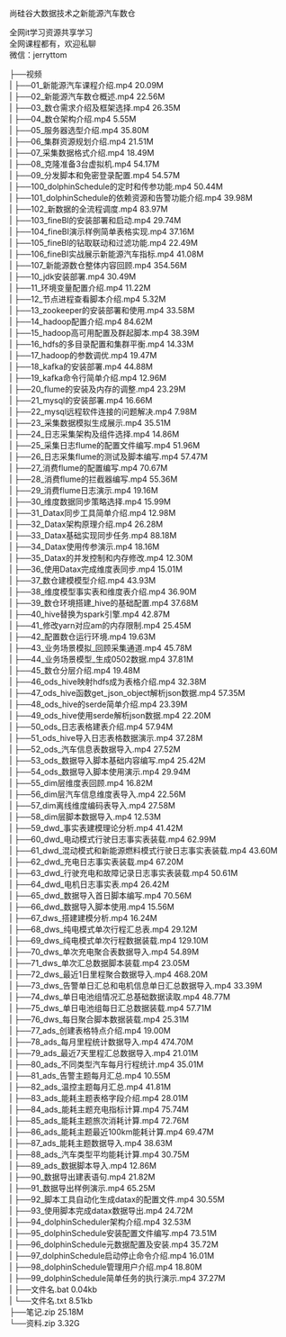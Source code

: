 尚硅谷大数据技术之新能源汽车数仓

全网it学习资源共享学习<br>全网课程都有，欢迎私聊<br>微信：jerryttom<br>

├──视频<br> | ├──01_新能源汽车课程介绍.mp4 20.09M<br> | ├──02_新能源汽车数仓概述.mp4 22.56M<br> | ├──03_数仓需求介绍及框架选择.mp4 26.35M<br> | ├──04_数仓架构介绍.mp4 5.55M<br> | ├──05_服务器选型介绍.mp4 35.80M<br> | ├──06_集群资源规划介绍.mp4 21.51M<br> | ├──07_采集数据格式介绍.mp4 18.49M<br> | ├──08_克隆准备3台虚拟机.mp4 54.17M<br> | ├──09_分发脚本和免密登录配置.mp4 54.57M<br> | ├──100_dolphinSchedule的定时和传参功能.mp4 50.44M<br> | ├──101_dolphinSchedule的依赖资源和告警功能介绍.mp4 39.98M<br> | ├──102_新数据的全流程调度.mp4 83.97M<br> | ├──103_fineBI的安装部署和启动.mp4 29.74M<br> | ├──104_fineBI演示样例简单表格实现.mp4 37.16M<br> | ├──105_fineBI的钻取联动和过滤功能.mp4 22.49M<br> | ├──106_fineBI实战展示新能源汽车指标.mp4 41.08M<br> | ├──107_新能源数仓整体内容回顾.mp4 354.56M<br> | ├──10_jdk安装部署.mp4 30.49M<br> | ├──11_环境变量配置介绍.mp4 11.22M<br> | ├──12_节点进程查看脚本介绍.mp4 5.32M<br> | ├──13_zookeeper的安装部署和使用.mp4 33.58M<br> | ├──14_hadoop配置介绍.mp4 84.62M<br> | ├──15_hadoop高可用配置及群起脚本.mp4 38.39M<br> | ├──16_hdfs的多目录配置和集群平衡.mp4 14.33M<br> | ├──17_hadoop的参数调优.mp4 19.47M<br> | ├──18_kafka的安装部署.mp4 44.88M<br> | ├──19_kafka命令行简单介绍.mp4 12.96M<br> | ├──20_flume的安装及内存的调整.mp4 23.29M<br> | ├──21_mysql的安装部署.mp4 16.66M<br> | ├──22_mysql远程软件连接的问题解决.mp4 7.98M<br> | ├──23_采集数据模拟生成展示.mp4 35.51M<br> | ├──24_日志采集架构及组件选择.mp4 14.86M<br> | ├──25_采集日志flume的配置文件编写.mp4 51.96M<br> | ├──26_日志采集flume的测试及脚本编写.mp4 57.47M<br> | ├──27_消费flume的配置编写.mp4 70.67M<br> | ├──28_消费flume的拦截器编写.mp4 55.36M<br> | ├──29_消费flume日志演示.mp4 19.16M<br> | ├──30_维度数据同步策略选择.mp4 15.99M<br> | ├──31_Datax同步工具简单介绍.mp4 12.98M<br> | ├──32_Datax架构原理介绍.mp4 26.28M<br> | ├──33_Datax基础实现同步任务.mp4 88.18M<br> | ├──34_Datax使用传参演示.mp4 18.16M<br> | ├──35_Datax的并发控制和内存修改.mp4 12.30M<br> | ├──36_使用Datax完成维度表同步.mp4 15.01M<br> | ├──37_数仓建模模型介绍.mp4 43.93M<br> | ├──38_维度模型事实表和维度表介绍.mp4 36.90M<br> | ├──39_数仓环境搭建_hive的基础配置.mp4 37.68M<br> | ├──40_hive替换为spark引擎.mp4 42.87M<br> | ├──41_修改yarn对应am的内存限制.mp4 25.45M<br> | ├──42_配置数仓运行环境.mp4 19.63M<br> | ├──43_业务场景模拟_回顾采集通道.mp4 45.78M<br> | ├──44_业务场景模型_生成0502数据.mp4 37.81M<br> | ├──45_数仓分层介绍.mp4 19.48M<br> | ├──46_ods_hive映射hdfs成为表格介绍.mp4 32.38M<br> | ├──47_ods_hive函数get_json_object解析json数据.mp4 57.35M<br> | ├──48_ods_hive的serde简单介绍.mp4 23.39M<br> | ├──49_ods_hive使用serde解析json数据.mp4 22.20M<br> | ├──50_ods_日志表格建表介绍.mp4 57.94M<br> | ├──51_ods_hive导入日志表格数据演示.mp4 37.28M<br> | ├──52_ods_汽车信息表数据导入.mp4 27.52M<br> | ├──53_ods_数据导入脚本基础内容编写.mp4 25.42M<br> | ├──54_ods_数据导入脚本使用演示.mp4 29.94M<br> | ├──55_dim层维度表回顾.mp4 16.82M<br> | ├──56_dim层汽车信息维度表导入.mp4 22.56M<br> | ├──57_dim离线维度编码表导入.mp4 27.58M<br> | ├──58_dim层脚本数据导入.mp4 12.53M<br> | ├──59_dwd_事实表建模理论分析.mp4 41.42M<br> | ├──60_dwd_电动模式行驶日志事实表装载.mp4 62.99M<br> | ├──61_dwd_混动模式和新能源燃料模式行驶日志事实表装载.mp4 43.60M<br> | ├──62_dwd_充电日志事实表装载.mp4 67.20M<br> | ├──63_dwd_行驶充电和故障记录日志事实表装载.mp4 50.61M<br> | ├──64_dwd_电机日志事实表.mp4 26.42M<br> | ├──65_dwd_数据导入首日脚本编写.mp4 70.56M<br> | ├──66_dwd_数据导入脚本使用.mp4 15.56M<br> | ├──67_dws_搭建建模分析.mp4 16.24M<br> | ├──68_dws_纯电模式单次行程汇总表.mp4 29.12M<br> | ├──69_dws_纯电模式单次行程数据装载.mp4 129.10M<br> | ├──70_dws_单次充电聚合表数据导入.mp4 54.89M<br> | ├──71_dws_单次汇总数据脚本装载.mp4 23.05M<br> | ├──72_dws_最近1日里程聚合数据导入.mp4 468.20M<br> | ├──73_dws_告警单日汇总和电机信息单日汇总数据导入.mp4 33.39M<br> | ├──74_dws_单日电池组情况汇总基础数据读取.mp4 48.77M<br> | ├──75_dws_单日电池组每日汇总数据装载.mp4 57.71M<br> | ├──76_dws_每日聚合脚本数据装载.mp4 25.31M<br> | ├──77_ads_创建表格特点介绍.mp4 19.00M<br> | ├──78_ads_每月里程统计数据导入.mp4 474.70M<br> | ├──79_ads_最近7天里程汇总数据导入.mp4 21.01M<br> | ├──80_ads_不同类型汽车每月行程统计.mp4 35.01M<br> | ├──81_ads_告警主题每月汇总.mp4 10.55M<br> | ├──82_ads_温控主题每月汇总.mp4 41.81M<br> | ├──83_ads_能耗主题表格字段介绍.mp4 28.01M<br> | ├──84_ads_能耗主题充电指标计算.mp4 75.74M<br> | ├──85_ads_能耗主题旅次消耗计算.mp4 72.76M<br> | ├──86_ads_能耗主题最近100km能耗计算.mp4 69.47M<br> | ├──87_ads_能耗主题数据导入.mp4 38.63M<br> | ├──88_ads_汽车类型平均能耗计算.mp4 30.75M<br> | ├──89_ads_数据脚本导入.mp4 12.86M<br> | ├──90_数据导出建表语句.mp4 21.82M<br> | ├──91_数据导出样例演示.mp4 65.25M<br> | ├──92_脚本工具自动化生成datax的配置文件.mp4 30.55M<br> | ├──93_使用脚本完成datax数据导出.mp4 24.72M<br> | ├──94_dolphinScheduler架构介绍.mp4 32.53M<br> | ├──95_dolphinSchedule安装配置文件编写.mp4 73.51M<br> | ├──96_dolphinSchedule元数据配置及安装.mp4 35.72M<br> | ├──97_dolphinSchedule启动停止命令介绍.mp4 16.01M<br> | ├──98_dolphinSchedule管理用户介绍.mp4 18.80M<br> | ├──99_dolphinSchedule简单任务的执行演示.mp4 37.27M<br> | ├──文件名.bat 0.04kb<br> | └──文件名.txt 8.51kb<br> ├──笔记.zip 25.18M<br> └──资料.zip 3.32G